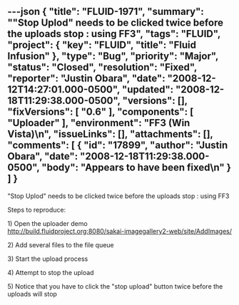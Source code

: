 ---json
{
  "title": "FLUID-1971",
  "summary": "\"Stop Uplod\" needs to be clicked twice before the uploads stop : using FF3",
  "tags": "FLUID",
  "project": {
    "key": "FLUID",
    "title": "Fluid Infusion"
  },
  "type": "Bug",
  "priority": "Major",
  "status": "Closed",
  "resolution": "Fixed",
  "reporter": "Justin Obara",
  "date": "2008-12-12T14:27:01.000-0500",
  "updated": "2008-12-18T11:29:38.000-0500",
  "versions": [],
  "fixVersions": [
    "0.6"
  ],
  "components": [
    "Uploader"
  ],
  "environment": "FF3 (Win Vista)\n",
  "issueLinks": [],
  "attachments": [],
  "comments": [
    {
      "id": "17899",
      "author": "Justin Obara",
      "date": "2008-12-18T11:29:38.000-0500",
      "body": "Appears to have been fixed\n"
    }
  ]
}
---
"Stop Uplod" needs to be clicked twice before the uploads stop : using FF3

Steps to reproduce:

1\) Open the uploader demo\
<http://build.fluidproject.org:8080/sakai-imagegallery2-web/site/AddImages/>

2\) Add several files to the file queue

3\) Start the upload process

4\) Attempt to stop the upload

5\) Notice that you have to click the "stop upload" button twice before the uploads will stop

        